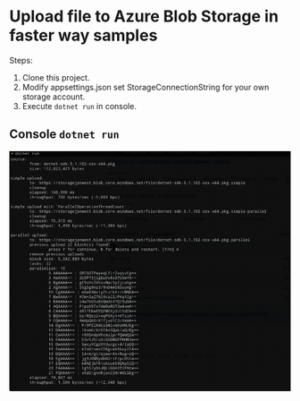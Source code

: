 # Upload file to Azure Blob Storage in faster way samples

Steps:
1. Clone this project.
2. Modify appsettings.json set StorageConnectionString for your own storage account.
3. Execute `dotnet run` in console.

## Console `dotnet run`
![](images/dotnet-run.png)
